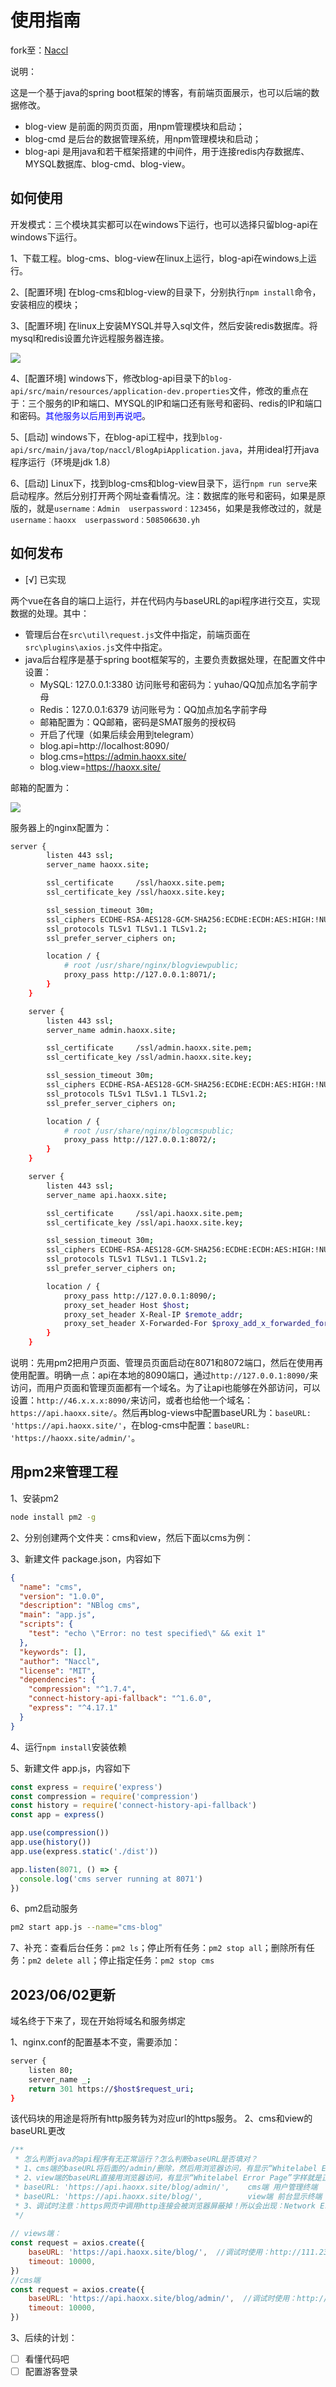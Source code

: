 # 使用指南

fork至：[Naccl](https://github.com/Naccl/NBlog/issues/63)

说明：

这是一个基于java的spring boot框架的博客，有前端页面展示，也可以后端的数据修改。
- blog-view 是前面的网页页面，用npm管理模块和启动；
- blog-cmd 是后台的数据管理系统，用npm管理模块和启动；
- blog-api 是用java和若干框架搭建的中间件，用于连接redis内存数据库、MYSQL数据库、blog-cmd、blog-view。


## 如何使用

开发模式：三个模块其实都可以在windows下运行，也可以选择只留blog-api在windows下运行。

1、下载工程。blog-cms、blog-view在linux上运行，blog-api在windows上运行。

2、[配置环境] 在blog-cms和blog-view的目录下，分别执行`npm install`命令，安装相应的模块；

3、[配置环境] 在linux上安装MYSQL并导入sql文件，然后安装redis数据库。将mysql和redis设置允许远程服务器连接。

![](https://api.onedrive.com/v1.0/shares/s!An8j80bjmrTdlRfUObGvS08Aswn9/root/content)

4、[配置环境] windows下，修改blog-api目录下的`blog-api/src/main/resources/application-dev.properties`文件，修改的重点在于：三个服务的IP和端口、MYSQL的IP和端口还有账号和密码、redis的IP和端口和密码。<font color="blue">其他服务以后用到再说吧</font>。

5、[启动] windows下，在blog-api工程中，找到`blog-api/src/main/java/top/naccl/BlogApiApplication.java`，并用ideal打开java程序运行（环境是jdk 1.8）

6、[启动] Linux下，找到blog-cms和blog-view目录下，运行`npm run serve`来启动程序。然后分别打开两个网址查看情况。注：数据库的账号和密码，如果是原版的，就是`username：Admin  userpassword：123456`，如果是我修改过的，就是`username：haoxx  userpassword：508506630.yh`


## 如何发布
- [√] 已实现

两个vue在各自的端口上运行，并在代码内与baseURL的api程序进行交互，实现数据的处理。其中：
- 管理后台在`src\util\request.js`文件中指定，前端页面在`src\plugins\axios.js`文件中指定。
- java后台程序是基于spring boot框架写的，主要负责数据处理，在配置文件中设置：
    - MySQL: 127.0.0.1:3380 访问账号和密码为：yuhao/QQ加点加名字前字母
    - Redis：127.0.0.1:6379 访问账号为：QQ加点加名字前字母
    - 邮箱配置为：QQ邮箱，密码是SMAT服务的授权码
    - 开启了代理（如果后续会用到telegram）
    - blog.api=http://localhost:8090/
    - blog.cms=https://admin.haoxx.site/
    - blog.view=https://haoxx.site/

邮箱的配置为：

<img align="center" src="https://api.onedrive.com/v1.0/shares/s!An8j80bjmrTdlSW-w7l0WeZ8aru7/root/content"/>

服务器上的nginx配置为：
```bash
server {
		listen 443 ssl;
		server_name haoxx.site;

		ssl_certificate     /ssl/haoxx.site.pem;
		ssl_certificate_key /ssl/haoxx.site.key;

		ssl_session_timeout 30m;
		ssl_ciphers ECDHE-RSA-AES128-GCM-SHA256:ECDHE:ECDH:AES:HIGH:!NULL:!aNULL:!MD5:!ADH:!RC4;
		ssl_protocols TLSv1 TLSv1.1 TLSv1.2;
		ssl_prefer_server_ciphers on;

		location / {
			# root /usr/share/nginx/blogviewpublic;
			proxy_pass http://127.0.0.1:8071/;
		}
	}

	server {
		listen 443 ssl;
		server_name admin.haoxx.site;

		ssl_certificate     /ssl/admin.haoxx.site.pem;
		ssl_certificate_key /ssl/admin.haoxx.site.key;

		ssl_session_timeout 30m;
		ssl_ciphers ECDHE-RSA-AES128-GCM-SHA256:ECDHE:ECDH:AES:HIGH:!NULL:!aNULL:!MD5:!ADH:!RC4;
		ssl_protocols TLSv1 TLSv1.1 TLSv1.2;
		ssl_prefer_server_ciphers on;

		location / {
			# root /usr/share/nginx/blogcmspublic;
			proxy_pass http://127.0.0.1:8072/;
		}
	}

	server {
		listen 443 ssl;
		server_name api.haoxx.site;

		ssl_certificate     /ssl/api.haoxx.site.pem;
		ssl_certificate_key /ssl/api.haoxx.site.key;

		ssl_session_timeout 30m;
		ssl_ciphers ECDHE-RSA-AES128-GCM-SHA256:ECDHE:ECDH:AES:HIGH:!NULL:!aNULL:!MD5:!ADH:!RC4;
		ssl_protocols TLSv1 TLSv1.1 TLSv1.2;
		ssl_prefer_server_ciphers on;

		location / {
			proxy_pass http://127.0.0.1:8090/;
			proxy_set_header Host $host;
			proxy_set_header X-Real-IP $remote_addr;
			proxy_set_header X-Forwarded-For $proxy_add_x_forwarded_for;
		}
	}
```

说明：先用pm2把用户页面、管理员页面启动在8071和8072端口，然后在使用再使用配置。明确一点：api在本地的8090端口，通过`http://127.0.0.1:8090/`来访问，而用户页面和管理页面都有一个域名。为了让api也能够在外部访问，可以设置：`http://46.x.x.x:8090/`来访问，或者也给他一个域名：`https://api.haoxx.site/`。然后再blog-views中配置baseURL为：`baseURL: 'https://api.haoxx.site/'`，在blog-cms中配置：`baseURL: 'https://haoxx.site/admin/'`。

## 用pm2来管理工程

1、安装pm2

```bash
node install pm2 -g
```
2、分别创建两个文件夹：cms和view，然后下面以cms为例：

3、新建文件 package.json，内容如下
```json
{
  "name": "cms",
  "version": "1.0.0",
  "description": "NBlog cms",
  "main": "app.js",
  "scripts": {
    "test": "echo \"Error: no test specified\" && exit 1"
  },
  "keywords": [],
  "author": "Naccl",
  "license": "MIT",
  "dependencies": {
    "compression": "^1.7.4",
    "connect-history-api-fallback": "^1.6.0",
    "express": "^4.17.1"
  }
}
```
4、运行`npm install`安装依赖

5、新建文件 app.js，内容如下
```js
const express = require('express')
const compression = require('compression')
const history = require('connect-history-api-fallback')
const app = express()

app.use(compression())
app.use(history())
app.use(express.static('./dist'))

app.listen(8071, () => {
  console.log('cms server running at 8071')
})
```
6、pm2启动服务
```bash
pm2 start app.js --name="cms-blog"
```
7、补充：查看后台任务：`pm2 ls`；停止所有任务：`pm2 stop all`；删除所有任务：`pm2 delete all`；停止指定任务：`pm2 stop cms`

## 2023/06/02更新
域名终于下来了，现在开始将域名和服务绑定

1、nginx.conf的配置基本不变，需要添加：
```bash
server {
    listen 80;
    server_name _;
    return 301 https://$host$request_uri;
}
```
该代码块的用途是将所有http服务转为对应url的https服务。
2、cms和view的baseURL更改
```js
/**
 * 怎么判断java的api程序有无正常运行？怎么判断baseURL是否填对？
 * 1、cms端的baseURL将后面的/admin/删除，然后用浏览器访问，有显示“Whitelabel Error Page”字样就是正确的
 * 2、view端的baseURL直接用浏览器访问，有显示“Whitelabel Error Page”字样就是正确的
 * baseURL: 'https://api.haoxx.site/blog/admin/',    cms端 用户管理终端
 * baseURL: 'https://api.haoxx.site/blog/',          view端 前台显示终端
 * 3、调试时注意：https网页中调用http连接会被浏览器屏蔽掉！所以会出现：Network Error的问题！
 */
 
// views端：
const request = axios.create({
	baseURL: 'https://api.haoxx.site/blog/',  //调试时使用：http://111.230.43.93:8090/
	timeout: 10000,
})
//cms端
const request = axios.create({
	baseURL: 'https://api.haoxx.site/blog/admin/',  //调试时使用：http://111.230.43.93:8090/
	timeout: 10000,
})
```
3、后续的计划：
- [ ] 看懂代码吧
- [ ] 配置游客登录